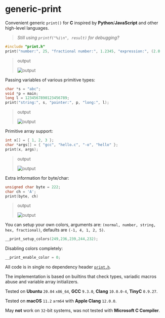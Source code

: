# generic-print
Convenient generic `print()` for **C** inspired by **Python**/**JavaScript** and other high-level languages.

> *Still using `printf("%i\n", result)` for debugging?*

```c
#include "print.h"
print("number:", 25, "fractional number:", 1.2345, "expression:", (2.0 + 5) / 3);
```

> output
> 
> ![output](https://raw.githubusercontent.com/exebook/generic-print/main/output-demo1.png)

Passing variables of various primitive types:
```c
char *s = "abc";
void *p = main;
long l = 1234567890123456789;
print("string:", s, "pointer:", p, "long:", l);
```
> output
> 
> ![output](https://raw.githubusercontent.com/exebook/generic-print/main/output-demo2.png)

Primitive array support:
```c
int x[] = { 1, 2, 3 };
char *args[] = { "gcc", "hello.c", "-o", "hello" };
print(x, args);
```
> output
> 
> ![output](https://raw.githubusercontent.com/exebook/generic-print/main/output-demo3.png)

Extra information for byte/char:
```c
unsigned char byte = 222;
char ch = 'A';
print(byte, ch)
```
> output
> 
> ![output](https://raw.githubusercontent.com/exebook/generic-print/main/output-demo4.png)

You can setup your own colors, arguments are: `(normal, number, string, hex, fractional)`, defaults are `(-1, 4, 1, 2, 5)`.
```c
__print_setup_colors(249,236,239,244,232);
```
Disabling colors completely:
```c
__print_enable_color = 0;
```

All code is in single no dependency header [`print.h`](https://github.com/exebook/generic-print/blob/main/print.h).

The implementation is based on builtins that check types, variadic macros abuse and variable array initializers.

Tested on **Ubuntu** `20.04` `x86_64`, **GCC** `9.3.0`, **Clang** `10.0.0-4`, **TinyC** `0.9.27`.

Tested on **macOS** `11.2` `arm64` with **Apple Clang** `12.0.0`.

May **not** work on `32`-bit systems, was not tested with **Microsoft C Compiler**.

